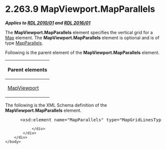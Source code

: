 <html dir="LTR" xmlns:mshelp="http://msdn.microsoft.com/mshelp" xmlns:ddue="http://ddue.schemas.microsoft.com/authoring/2003/5" xmlns:xlink="http://www.w3.org/1999/xlink" xmlns:tool="http://www.microsoft.com/tooltip">
    <head>
        <meta http-equiv="Content-Type" content="text/html; CHARSET=utf-8"></meta>
        <meta name="save" content="history"></meta>
        <title>2.263.9 MapViewport.MapParallels</title>
        <xml>
            <mshelp:toctitle title="2.263.9 MapViewport.MapParallels"></mshelp:toctitle>
            <mshelp:rltitle title="[MS-RDL]: MapViewport.MapParallels"></mshelp:rltitle>
            <mshelp:keyword index="A" term="30327615-333e-434e-92af-707c14d0646d"></mshelp:keyword>
            <mshelp:attr name="DCSext.ContentType" value="open specification"></mshelp:attr>
            <mshelp:attr name="AssetID" value="30327615-333e-434e-92af-707c14d0646d"></mshelp:attr>
            <mshelp:attr name="TopicType" value="kbRef"></mshelp:attr>
            <mshelp:attr name="DCSext.Title" value="[MS-RDL]: MapViewport.MapParallels" />
        </xml>
    </head>
    <body>
        <div id="header">
            <h1 class="heading">2.263.9 MapViewport.MapParallels</h1>
        </div>
        <div id="mainSection">
            <div id="mainBody">
                <div id="allHistory" class="saveHistory"></div>
                <div id="sectionSection0" class="section" name="collapseableSection">
                    

<p><b><i>Applies to </i></b><a href="3428e690-a348-4ec7-8a6a-8efb42d2cdee.html"><b><i>RDL 2010/01</i></b></a><b><i>
and </i></b><a href="52ce3983-2bfc-4e72-9359-42aaf5fe4509.html"><b><i>RDL 2016/01</i></b></a></p>

<p>The <b>MapViewport.MapParallels</b> element specifies the
vertical grid for a <a href="fd166dd8-6772-4507-b3f6-50a2b7cfd6ac.html">Map</a>
element. The <b>MapViewport.MapParallels</b> element is optional and is of type
<a href="3d9fec55-d247-4a40-821d-3bde34fafbe9.html">MapParallels</a>.</p>

<p>Following is the parent element of the <b>MapViewport.MapParallels</b>
element.</p>

<table>
 <thead>
  <tr>
   <th>
   <p>Parent elements</p>
   </th>
  </tr>
 </thead>
 <tr>
  <td>
  <p><a href="55679f1a-a5b6-4b08-b284-ff6e27deedb4.html">MapViewport</a></p>
  </td>
 </tr>
</table>

<p>The following is the XML Schema definition of the <b>MapViewport.MapParallels</b>
element.</p>

<dl>
<dd>
<div><pre> &lt;xsd:element name=&quot;MapParallels&quot; type=&quot;MapGridLinesType&quot; minOccurs=&quot;0&quot; /&gt;
</pre></div>
</dd></dl>


                </div>
            </div>
        </div>
    </body>
</html>
